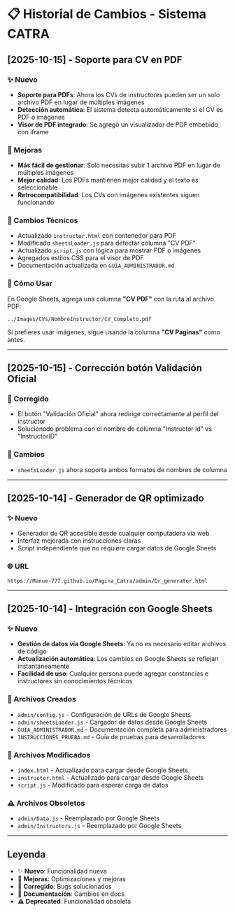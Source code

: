 # 📋 Historial de Cambios - Sistema CATRA

## [2025-10-15] - Soporte para CV en PDF

### ✨ Nuevo
- **Soporte para PDFs**: Ahora los CVs de instructores pueden ser un solo archivo PDF en lugar de múltiples imágenes
- **Detección automática**: El sistema detecta automáticamente si el CV es PDF o imágenes
- **Visor de PDF integrado**: Se agregó un visualizador de PDF embebido con iframe

### 🔧 Mejoras
- **Más fácil de gestionar**: Solo necesitas subir 1 archivo PDF en lugar de múltiples imágenes
- **Mejor calidad**: Los PDFs mantienen mejor calidad y el texto es seleccionable
- **Retrocompatibilidad**: Los CVs con imágenes existentes siguen funcionando

### 📝 Cambios Técnicos
- Actualizado `instructor.html` con contenedor para PDF
- Modificado `sheetsLoader.js` para detectar columna "CV PDF"
- Actualizado `script.js` con lógica para mostrar PDF o imágenes
- Agregados estilos CSS para el visor de PDF
- Documentación actualizada en `GUIA_ADMINISTRADOR.md`

### 🎯 Cómo Usar
En Google Sheets, agrega una columna **"CV PDF"** con la ruta al archivo PDF:
```
../Images/CVs/NombreInstructor/CV_Completo.pdf
```

Si prefieres usar imágenes, sigue usando la columna **"CV Paginas"** como antes.

---

## [2025-10-15] - Corrección botón Validación Oficial

### 🐛 Corregido
- El botón "Validación Oficial" ahora redirige correctamente al perfil del instructor
- Solucionado problema con el nombre de columna "Instructor Id" vs "InstructorID"

### 🔧 Cambios
- `sheetsLoader.js` ahora soporta ambos formatos de nombres de columna

---

## [2025-10-14] - Generador de QR optimizado

### ✨ Nuevo
- Generador de QR accesible desde cualquier computadora vía web
- Interfaz mejorada con instrucciones claras
- Script independiente que no requiere cargar datos de Google Sheets

### 🌐 URL
```
https://Manue-777.github.io/Pagina_Catra/admin/Qr_generator.html
```

---

## [2025-10-14] - Integración con Google Sheets

### ✨ Nuevo
- **Gestión de datos vía Google Sheets**: Ya no es necesario editar archivos de código
- **Actualización automática**: Los cambios en Google Sheets se reflejan instantáneamente
- **Facilidad de uso**: Cualquier persona puede agregar constancias e instructores sin conocimientos técnicos

### 📝 Archivos Creados
- `admin/config.js` - Configuración de URLs de Google Sheets
- `admin/sheetsLoader.js` - Cargador de datos desde Google Sheets
- `GUIA_ADMINISTRADOR.md` - Documentación completa para administradores
- `INSTRUCCIONES_PRUEBA.md` - Guía de pruebas para desarrolladores

### 🔧 Archivos Modificados
- `index.html` - Actualizado para cargar desde Google Sheets
- `instructor.html` - Actualizado para cargar desde Google Sheets
- `script.js` - Modificado para esperar carga de datos

### ⚠️ Archivos Obsoletos
- `admin/Data.js` - Reemplazado por Google Sheets
- `admin/Instructors.js` - Reemplazado por Google Sheets

---

## Leyenda
- ✨ **Nuevo**: Funcionalidad nueva
- 🔧 **Mejoras**: Optimizaciones y mejoras
- 🐛 **Corregido**: Bugs solucionados
- 📝 **Documentación**: Cambios en docs
- ⚠️ **Deprecated**: Funcionalidad obsoleta
